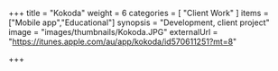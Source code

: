 +++
title = "Kokoda"
weight = 6
categories = [ "Client Work" ]
items = ["Mobile app","Educational"]
synopsis = "Development, client project"
image = "images/thumbnails/Kokoda.JPG"
externalUrl = "https://itunes.apple.com/au/app/kokoda/id570611251?mt=8"

+++

